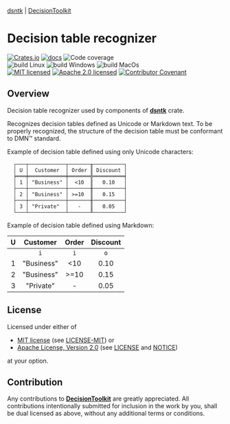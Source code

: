 [dsntk][dsntk-url] | [DecisionToolkit][github-url]

# Decision table recognizer

[![Crates.io][crates-badge]][crates-url]
[![docs][docs-badge]][docs-url]
![Code coverage][coverage-badge]<br/>
![build Linux][build-badge-linux]
![build Windows][build-badge-windows]
![build MacOs][build-badge-macos]<br/>
[![MIT licensed][mit-badge]][mit-license-url]
[![Apache 2.0 licensed][apache-badge]][apache-license-url]
[![Contributor Covenant][cc-badge]][cc-url]

[crates-badge]: https://img.shields.io/crates/v/dsntk-recognizer.svg
[crates-url]: https://crates.io/crates/dsntk-recognizer
[docs-badge]: https://docs.rs/dsntk-recognizer/badge.svg
[docs-url]: https://docs.rs/dsntk-recognizer
[coverage-badge]: https://img.shields.io/badge/Code%20coverage-87%25-green.svg
[build-badge-linux]: https://github.com/DecisionToolkit/dsntk-rs/actions/workflows/build-linux.yml/badge.svg
[build-badge-windows]: https://github.com/DecisionToolkit/dsntk-rs/actions/workflows/build-windows.yml/badge.svg
[build-badge-macos]: https://github.com/DecisionToolkit/dsntk-rs/actions/workflows/build-macos.yml/badge.svg
[mit-badge]: https://img.shields.io/badge/License-MIT-blue.svg
[mit-url]: https://opensource.org/licenses/MIT
[mit-license-url]: https://github.com/DecisionToolkit/dsntk-rs/blob/main/LICENSE-MIT
[apache-badge]: https://img.shields.io/badge/License-Apache%202.0-blue.svg
[apache-url]: https://www.apache.org/licenses/LICENSE-2.0
[apache-license-url]: https://github.com/DecisionToolkit/dsntk-rs/blob/main/LICENSE
[apache-notice-url]: https://github.com/DecisionToolkit/dsntk-rs/blob/main/NOTICE
[cc-badge]: https://img.shields.io/badge/Contributor%20Covenant-2.1-4baaaa.svg
[cc-url]: https://github.com/DecisionToolkit/dsntk-rs/blob/main/CODE_OF_CONDUCT.md
[github-url]: https://github.com/DecisionToolkit
[dsntk-url]: https://crates.io/crates/dsntk

## Overview

Decision table recognizer used by components of [**dsntk**][dsntk-url] crate.

Recognizes decision tables defined as Unicode or Markdown text.
To be properly recognized, the structure of the decision table must be conformant to DMN™ standard.

Example of decision table defined using only Unicode characters:

```text
  ┌───┬────────────┬───────╥──────────┐
  │ U │  Customer  │ Order ║ Discount │
  ╞═══╪════════════╪═══════╬══════════╡
  │ 1 │ "Business" │  <10  ║   0.10   │
  ├───┼────────────┼───────╫──────────┤
  │ 2 │ "Business" │ >=10  ║   0.15   │
  ├───┼────────────┼───────╫──────────┤
  │ 3 │ "Private"  │   -   ║   0.05   │
  └───┴────────────┴───────╨──────────┘
```

Example of decision table defined using Markdown:

| U |  Customer  | Order | Discount |
|:-:|:----------:|:-----:|:--------:|
|   |    `i`     |  `i`  |   `o`    |
| 1 | "Business" |  <10  |   0.10   |
| 2 | "Business" | >=10  |   0.15   |
| 3 | "Private"  |   -   |   0.05   |

## License

Licensed under either of

- [MIT license][mit-url] (see [LICENSE-MIT][mit-license-url]) or
- [Apache License, Version 2.0][apache-url] (see [LICENSE][apache-license-url] and [NOTICE][apache-notice-url])

at your option.

## Contribution

Any contributions to [**DecisionToolkit**][github-url] are greatly appreciated.
All contributions intentionally submitted for inclusion in the work by you,
shall be dual licensed as above, without any additional terms or conditions.
